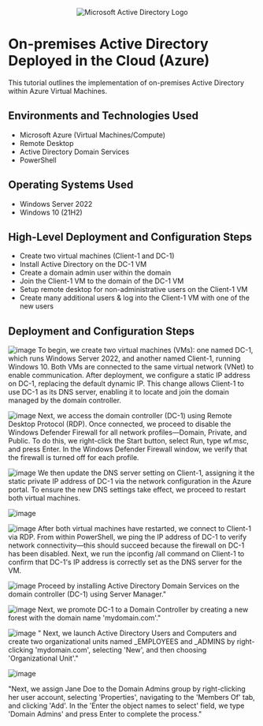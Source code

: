 <p align="center">
<img src="https://i.imgur.com/pU5A58S.png" alt="Microsoft Active Directory Logo"/>
</p>

<h1>On-premises Active Directory Deployed in the Cloud (Azure)</h1>
This tutorial outlines the implementation of on-premises Active Directory within Azure Virtual Machines.<br />


<h2>Environments and Technologies Used</h2>

- Microsoft Azure (Virtual Machines/Compute)
- Remote Desktop
- Active Directory Domain Services
- PowerShell

<h2>Operating Systems Used </h2>

- Windows Server 2022
- Windows 10 (21H2)

<h2>High-Level Deployment and Configuration Steps</h2>

- Create two virtual machines (Client-1 and DC-1)
- Install Active Directory on the DC-1 VM
- Create a domain admin user within the domain
- Join the Client-1 VM to the domain of the DC-1 VM
- Setup remote desktop for non-administrative users on the Client-1 VM
- Create many additional users & log into the Client-1 VM with one of the new users

<h2>Deployment and Configuration Steps</h2>


![image](https://github.com/user-attachments/assets/236c5e9c-584b-42fa-82eb-15edee8b4f02)
To begin, we create two virtual machines (VMs): one named DC-1, which runs Windows Server 2022, and another named Client-1, running Windows 10. Both VMs are connected to the same virtual network (VNet) to enable communication. After deployment, we configure a static IP address on DC-1, replacing the default dynamic IP. This change allows Client-1 to use DC-1 as its DNS server, enabling it to locate and join the domain managed by the domain controller.


![image](https://github.com/user-attachments/assets/af0bca5f-146e-4621-998d-01a34bb50628)
Next, we access the domain controller (DC-1) using Remote Desktop Protocol (RDP). Once connected, we proceed to disable the Windows Defender Firewall for all network profiles—Domain, Private, and Public. To do this, we right-click the Start button, select Run, type wf.msc, and press Enter. In the Windows Defender Firewall window, we verify that the firewall is turned off for each profile.



![image](https://github.com/user-attachments/assets/784ec5c6-3679-4019-bf5a-9d10d0c40553)
We then update the DNS server setting on Client-1, assigning it the static private IP address of DC-1 via the network configuration in the Azure portal. To ensure the new DNS settings take effect, we proceed to restart both virtual machines.



![image](https://github.com/user-attachments/assets/8707331c-e4ac-4b4c-93f8-d21f9ef20eb3)




![image](https://github.com/user-attachments/assets/a259be4e-d527-4c38-bb01-4c9141c80897)
After both virtual machines have restarted, we connect to Client-1 via RDP. From within PowerShell, we ping the IP address of DC-1 to verify network connectivity—this should succeed because the firewall on DC-1 has been disabled. Next, we run the ipconfig /all command on Client-1 to confirm that DC-1's IP address is correctly set as the DNS server for the VM.


![image](https://github.com/user-attachments/assets/b002fb54-faf9-4378-bc53-aff513a240c1)
Proceed by installing Active Directory Domain Services on the domain controller (DC-1) using Server Manager."


![image](https://github.com/user-attachments/assets/f6f51703-a67e-4ad9-b08f-4677e6713cc7)
Next, we promote DC-1 to a Domain Controller by creating a new forest with the domain name 'mydomain.com'."



![image](https://github.com/user-attachments/assets/de2804ed-b9de-4119-8410-fce1af6d1254)
"
Next, we launch Active Directory Users and Computers and create two organizational units named _EMPLOYEES and _ADMINS by right-clicking 'mydomain.com', selecting 'New', and then choosing 'Organizational Unit'."


![image](https://github.com/user-attachments/assets/d3514ca2-54b5-4c89-8898-22b29a7c20e8)

"Next, we assign Jane Doe to the Domain Admins group by right-clicking her user account, selecting 'Properties', navigating to the 'Members Of' tab, and clicking 'Add'. In the 'Enter the object names to select' field, we type 'Domain Admins' and press Enter to complete the process."





